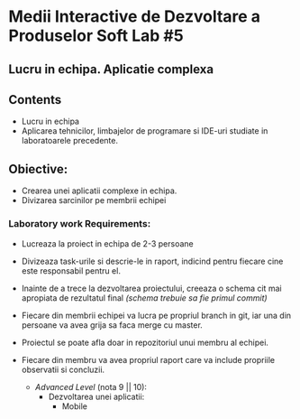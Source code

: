 # Medii Interactive de Dezvoltare a Produselor Soft Lab #5

## Lucru in echipa. Aplicatie complexa

## Contents
* Lucru in echipa
* Aplicarea tehnicilor, limbajelor de programare si IDE-uri studiate in laboratoarele precedente.

## Obiective:
* Crearea unei aplicatii complexe in echipa.
* Divizarea sarcinilor pe membrii echipei

### Laboratory work Requirements:
* Lucreaza la proiect in echipa de 2-3 persoane
* Divizeaza task-urile si descrie-le in raport, indicind pentru fiecare cine este responsabil pentru el.
* Inainte de a trece la dezvoltarea proiectului, creeaza o schema cit mai apropiata de rezultatul final _(schema trebuie sa fie primul commit)_
* Fiecare din membrii echipei va lucra pe propriul branch in git, iar una din persoane va avea grija sa faca merge cu master.
* Proiectul se poate afla doar in repozitoriul unui membru al echipei.
* Fiecare din membru va avea propriul raport care va include propriile observatii si concluzii.

  - _Advanced Level_ (nota 9 || 10):
    - Dezvoltarea unei aplicatii:
      * Mobile

